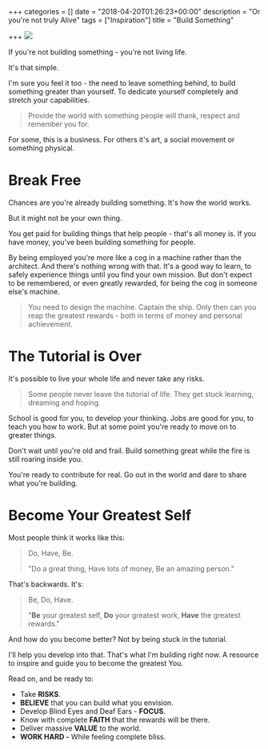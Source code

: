 +++
categories = []
date = "2018-04-20T01:26:23+00:00"
description = "Or you're not truly Alive"
tags = ["Inspiration"]
title = "Build Something"

+++
![](/uploads/2018/04/20/buildsomething.jpg)  

If you're not building something - you're not living life.

It's that simple.

I'm sure you feel it too - the need to leave something behind, to build something greater than yourself. To dedicate yourself completely and stretch your capabilities.

> Provide the world with something people will thank, respect and remember you for.

For some, this is a business. For others it's art, a social movement or something physical.

# Break Free

Chances are you're already building something. It's how the world works.

But it might not be your own thing.

You get paid for building things that help people - that's all money is. If you have money, you've been building something for people.

By being employed you're more like a cog in a machine rather than the architect. And there's nothing wrong with that. It's a good way to learn, to safely experience things until you find your own mission. But don't expect to be remembered, or even greatly rewarded, for being the cog in someone else's machine.

> You need to design the machine. Captain the ship. Only then can you reap the greatest rewards - both in terms of money and personal achievement.

# The Tutorial is Over

It's possible to live your whole life and never take any risks.

> Some people never leave the tutorial of life. They get stuck learning, dreaming and hoping. 

School is good for you, to develop your thinking. Jobs are good for you, to teach you how to work. But at some point you're ready to move on to greater things. 

Don't wait until you're old and frail. Build something great while the fire is still roaring inside you.

You're ready to contribute for real.  Go out in the world and dare to share what you're building. 

# Become Your Greatest Self

Most people think it works like this:

> Do, Have, Be. 
>
> "Do a great thing, Have lots of money, Be an amazing person."

That's backwards. It's:

> Be, Do, Have.
>
> "**Be** your greatest self, **Do** your greatest work, **Have** the greatest rewards."

And how do you become better? Not by being stuck in the tutorial.

I'll help you develop into that. That's what I'm building right now. A resource to inspire and guide you to become the greatest You. 

Read on, and be ready to:

* Take **RISKS**.
* **BELIEVE** that you can build what you envision.
* Develop Blind Eyes and Deaf Ears - **FOCUS**.
* Know with complete **FAITH** that the rewards will be there.
* Deliver massive **VALUE** to the world.
* **WORK HARD -** While feeling complete bliss.